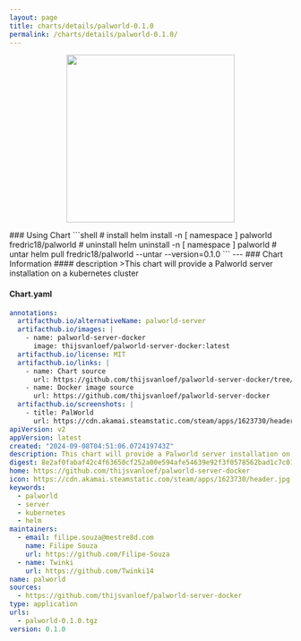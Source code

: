 ```yaml
---
layout: page
title: charts/details/palworld-0.1.0
permalink: /charts/details/palworld-0.1.0/
---
```

<p align="center">
    <img src="https://cdn.akamai.steamstatic.com/steam/apps/1623730/header.jpg" width="300px" height="300px">
</p>
### Using Chart
```shell
# install
helm install -n [ namespace ] palworld fredric18/palworld
# uninstall
helm uninstall -n [ namespace ] palworld
# untar
helm pull fredric18/palworld --untar --version=0.1.0
```
---
### Chart Information
#### description
>This chart will provide a Palworld server installation on a kubernetes cluster
   
#### Chart.yaml
```yaml
annotations:
  artifacthub.io/alternativeName: palworld-server
  artifacthub.io/images: |
    - name: palworld-server-docker
      image: thijsvanloef/palworld-server-docker:latest
  artifacthub.io/license: MIT
  artifacthub.io/links: |
    - name: Chart source
      url: https://github.com/thijsvanloef/palworld-server-docker/tree/main/charts/palworld
    - name: Docker image source
      url: https://github.com/thijsvanloef/palworld-server-docker
  artifacthub.io/screenshots: |
    - title: PalWorld
      url: https://cdn.akamai.steamstatic.com/steam/apps/1623730/header.jpg
apiVersion: v2
appVersion: latest
created: "2024-09-08T04:51:06.072419743Z"
description: This chart will provide a Palworld server installation on a kubernetes cluster
digest: 8e2af0fabaf42c4f63650cf252a00e594afe54639e92f3f0578562bad1c7c017
home: https://github.com/thijsvanloef/palworld-server-docker
icon: https://cdn.akamai.steamstatic.com/steam/apps/1623730/header.jpg
keywords:
  - palworld
  - server
  - kubernetes
  - helm
maintainers:
  - email: filipe.souza@mestre8d.com
    name: Filipe Souza
    url: https://github.com/Filipe-Souza
  - name: Twinki
    url: https://github.com/Twinki14
name: palworld
sources:
  - https://github.com/thijsvanloef/palworld-server-docker
type: application
urls:
  - palworld-0.1.0.tgz
version: 0.1.0
```
